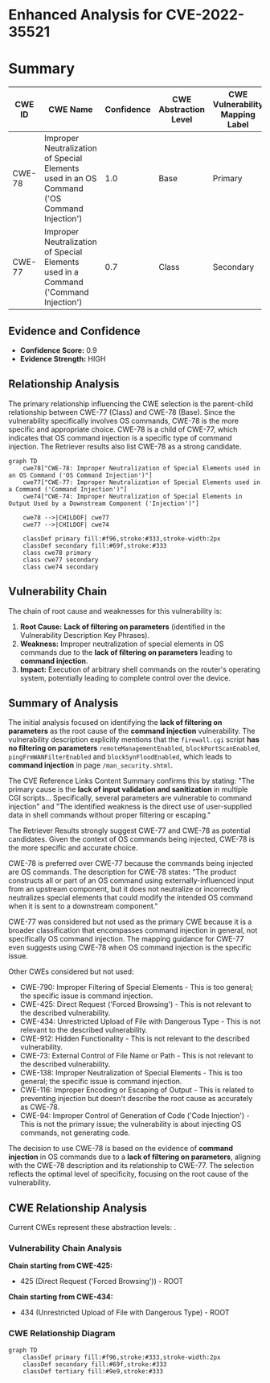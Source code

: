 # Enhanced Analysis for CVE-2022-35521

# Summary
| CWE ID | CWE Name | Confidence | CWE Abstraction Level | CWE Vulnerability Mapping Label | CWE-Vulnerability Mapping Notes |
|---|---|---|---|---|---|
| CWE-78 | Improper Neutralization of Special Elements used in an OS Command ('OS Command Injection') | 1.0 | Base | Primary | Allowed |
| CWE-77 | Improper Neutralization of Special Elements used in a Command ('Command Injection') | 0.7 | Class | Secondary | Allowed-with-Review |

## Evidence and Confidence

*   **Confidence Score:** 0.9
*   **Evidence Strength:** HIGH

## Relationship Analysis
The primary relationship influencing the CWE selection is the parent-child relationship between CWE-77 (Class) and CWE-78 (Base). Since the vulnerability specifically involves OS commands, CWE-78 is the more specific and appropriate choice. CWE-78 is a child of CWE-77, which indicates that OS command injection is a specific type of command injection. The Retriever results also list CWE-78 as a strong candidate.

```mermaid
graph TD
    cwe78["CWE-78: Improper Neutralization of Special Elements used in an OS Command ('OS Command Injection')"]
    cwe77["CWE-77: Improper Neutralization of Special Elements used in a Command ('Command Injection')"]
    cwe74["CWE-74: Improper Neutralization of Special Elements in Output Used by a Downstream Component ('Injection')"]

    cwe78 -->|CHILDOF| cwe77
    cwe77 -->|CHILDOF| cwe74

    classDef primary fill:#f96,stroke:#333,stroke-width:2px
    classDef secondary fill:#69f,stroke:#333
    class cwe78 primary
    class cwe77 secondary
    class cwe74 secondary
```

## Vulnerability Chain
The chain of root cause and weaknesses for this vulnerability is:
1.  **Root Cause:** **Lack of filtering on parameters** (identified in the Vulnerability Description Key Phrases).
2.  **Weakness:** Improper neutralization of special elements in OS commands due to the **lack of filtering on parameters** leading to **command injection**.
3.  **Impact:** Execution of arbitrary shell commands on the router's operating system, potentially leading to complete control over the device.

## Summary of Analysis
The initial analysis focused on identifying the **lack of filtering on parameters** as the root cause of the **command injection** vulnerability. The vulnerability description explicitly mentions that the `firewall.cgi` script **has no filtering on parameters** `remoteManagementEnabled`, `blockPortScanEnabled`, `pingFrmWANFilterEnabled` and `blockSynFloodEnabled`, which leads to **command injection** in page `/man_security.shtml`.

The CVE Reference Links Content Summary confirms this by stating: "The primary cause is the **lack of input validation and sanitization** in multiple CGI scripts... Specifically, several parameters are vulnerable to command injection" and "The identified weakness is the direct use of user-supplied data in shell commands without proper filtering or escaping."

The Retriever Results strongly suggest CWE-77 and CWE-78 as potential candidates. Given the context of OS commands being injected, CWE-78 is the more specific and accurate choice.

CWE-78 is preferred over CWE-77 because the commands being injected are OS commands. The description for CWE-78 states: "The product constructs all or part of an OS command using externally-influenced input from an upstream component, but it does not neutralize or incorrectly neutralizes special elements that could modify the intended OS command when it is sent to a downstream component."

CWE-77 was considered but not used as the primary CWE because it is a broader classification that encompasses command injection in general, not specifically OS command injection. The mapping guidance for CWE-77 even suggests using CWE-78 when OS command injection is the specific issue.

Other CWEs considered but not used:

*   CWE-790: Improper Filtering of Special Elements - This is too general; the specific issue is command injection.
*   CWE-425: Direct Request ('Forced Browsing') - This is not relevant to the described vulnerability.
*   CWE-434: Unrestricted Upload of File with Dangerous Type - This is not relevant to the described vulnerability.
*   CWE-912: Hidden Functionality - This is not relevant to the described vulnerability.
*   CWE-73: External Control of File Name or Path - This is not relevant to the described vulnerability.
*   CWE-138: Improper Neutralization of Special Elements - This is too general; the specific issue is command injection.
*   CWE-116: Improper Encoding or Escaping of Output - This is related to preventing injection but doesn't describe the root cause as accurately as CWE-78.
*   CWE-94: Improper Control of Generation of Code ('Code Injection') - This is not the primary issue; the vulnerability is about injecting OS commands, not generating code.

The decision to use CWE-78 is based on the evidence of **command injection** in OS commands due to a **lack of filtering on parameters**, aligning with the CWE-78 description and its relationship to CWE-77. The selection reflects the optimal level of specificity, focusing on the root cause of the vulnerability.


## CWE Relationship Analysis

Current CWEs represent these abstraction levels: .


### Vulnerability Chain Analysis

**Chain starting from CWE-425:**
- 425 (Direct Request ('Forced Browsing')) - ROOT


**Chain starting from CWE-434:**
- 434 (Unrestricted Upload of File with Dangerous Type) - ROOT



### CWE Relationship Diagram

```mermaid
graph TD
    classDef primary fill:#f96,stroke:#333,stroke-width:2px
    classDef secondary fill:#69f,stroke:#333
    classDef tertiary fill:#9e9,stroke:#333
```